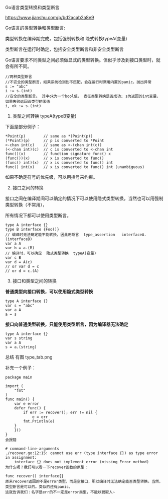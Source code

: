 Go语言类型转换和类型断言

https://www.jianshu.com/p/bd2acab2a8e9


Go语言的类型转换和类型断言:

类型转换在编译期完成，包括强制转换和 隐式转换typeA(变量)

类型断言在运行时确定，包括安全类型断言和非安全类型断言

Go语言要求不同类型之间必须做显式的类型转换。但似乎涉及到接口类型时，就会有所不同。

```
//两种类型断言
//不安全的类型断言，如果系统检测到不匹配，会在运行时调用内置的panic，抛出异常
s := "abc"
i := s.(int)
//安全的类型断言。 其中ok为一个bool值， 表征类型转换是否成功; s为返回的int变量，如果失败返回该类型的零值
i, ok := s.(int)
```

1. 类型之间转换   typeA(typeB变量)

下面是部分例子：
```
*Point(p)        // same as *(Point(p))
(*Point)(p)      // p is converted to *Point
<-chan int(c)    // same as <-(chan int(c))
(<-chan int)(c)  // c is converted to <-chan int
func()(x)        // function signature func() x
(func())(x)      // x is converted to func()
(func() int)(x)  // x is converted to func() int
func() int(x)    // x is converted to func() int (unambiguous)
```
如果不确定符号的优先级，可以用括号来约束。

2. 接口之间的转换

接口之间在编译期间可以确定的情况下可以使用隐式类型转换，当然也可以用强制类型转换（不常用），

所有情况下都可以使用类型断言。

```
type A interface {}
type B interface {Foo()}
// 编译时无法确定能不能转换，因此用断言  type_assertion   interfaceA.(interfaceB)
var a A
var b = a.(B)
// 编译时，可以确定  隐式类型转换  typeA(变量)
var c B
var d = A(c)    
// or var d = c
// or d = c.(A)
```

3. 接口和类型之间的转换

**普通类型向接口转换，可以使用隐式类型转换**
```
type A interface {}
var s = "abc"
var a A
a = s
```
**接口向普通类型转换，只能使用类型断言，因为编译器无法确定**
```
type A interface {}
var s string
var a A
s = a.(string)
```

总结  有图
type_tab.png

补充一个例子：
```
package main

import (
    "fmt"
)
func main() {
    var e error
    defer func() {
        if err := recover(); err != nil {
            e = err
        fmt.Println(e)
    }
    }()
}
会报错

# command-line-arguments
./recover.go:12:15: cannot use err (type interface {}) as type error in assignment:
    interface {} does not implement error (missing Error method)
为什么呢？我们可以看一下recover函数的原型：

func recover() interface{}
原来recover返回的不是error类型，而是空接口，所以编译时无法确定能否类型转换。当然，类型断言是可以的。类似的还有panic。
这就告诉我们：名字是err的不一定是error类型，不能以貌取人~
```
